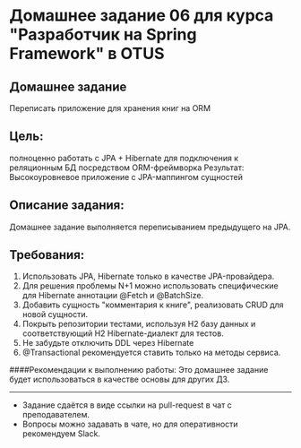 # Домашнее задание 06 для курса "Разработчик на Spring Framework" в OTUS

## Домашнее задание ##
Переписать приложение для хранения книг на ORM

## Цель: ##
полноценно работать с JPA + Hibernate для подключения к реляционным БД посредством ORM-фреймворка
Результат: Высокоуровневое приложение с JPA-маппингом сущностей

## Описание задания: ##
Домашнее задание выполняется переписыванием предыдущего на JPA.

## Требования: ##
1. Использовать JPA, Hibernate только в качестве JPA-провайдера.
2. Для решения проблемы N+1 можно использовать специфические для Hibernate аннотации @Fetch и @BatchSize.
3. Добавить сущность "комментария к книге", реализовать CRUD для новой сущности.
4. Покрыть репозитории тестами, используя H2 базу данных и соответствующий H2 Hibernate-диалект для тестов.
5. Не забудьте отключить DDL через Hibernate
6. @Transactional рекомендуется ставить только на методы сервиса.

####Рекомендации к выполнению работы: 
Это домашнее задание будет использоваться в качестве основы для других ДЗ.

***
* Задание сдаётся в виде ссылки на pull-request в чат с преподавателем.
* Вопросы можно задавать в чате, но для оперативности рекомендуем Slack.